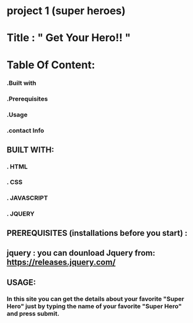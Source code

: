 # project 1 (super heroes) 

# Title :                        " Get Your Hero!! "
# Table Of Content: 
### .Built with
### .Prerequisites
### .Usage
### .contact Info




## BUILT WITH:
### . HTML
###  . CSS
### . JAVASCRIPT
### . JQUERY

## PREREQUISITES (installations before you start) :
## jquery : you can dounload Jquery from: https://releases.jquery.com/ 



## USAGE:
###   In this site you can get the details about your favorite "Super Hero" just by typing the name of your favorite "Super Hero" and press submit.  


# 

